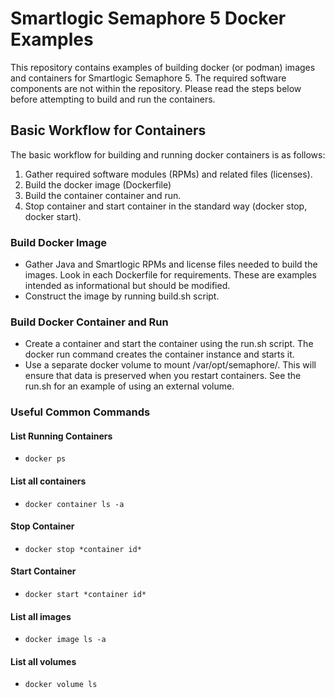 # Smartlogic Semaphore 5 Docker Examples

This repository contains examples of building docker (or podman) images and containers for Smartlogic Semaphore 5. The required software components are not within the repository. Please read the steps below before attempting to build and run the containers.

## Basic Workflow for Containers
The basic workflow for building and running docker containers is as follows:

  1. Gather required software modules (RPMs) and related files (licenses).
  2. Build the docker image (Dockerfile)
  3. Build the container container and run.
  4. Stop container and start container in the standard way (docker stop, docker start).

### Build Docker Image
  - Gather Java and Smartlogic RPMs and license files needed to build the images. Look in each Dockerfile for requirements. These are examples intended as informational but should be modified.
  - Construct the image by running build.sh script.

### Build Docker Container and Run
  - Create a container and start the container using the run.sh script.
    The docker run command creates the container instance and starts it.
  - Use a separate docker volume to mount /var/opt/semaphore/. This will
    ensure that data is preserved when you restart containers. See the run.sh for an example of using an external volume.

### Useful Common Commands

#### List Running Containers
  - `docker ps`

#### List all containers
  - `docker container ls -a`

#### Stop Container
  - `docker stop *container id*`

#### Start Container
  - `docker start *container id*`

#### List all images
  - `docker image ls -a`

#### List all volumes
  - `docker volume ls`
